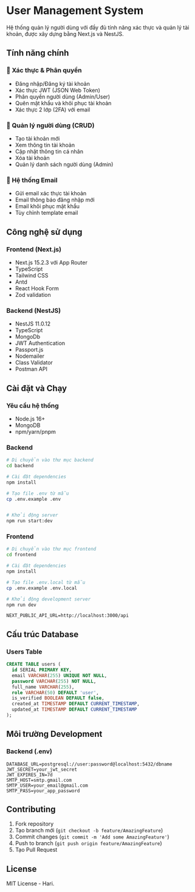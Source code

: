 # User Management System

Hệ thống quản lý người dùng với đầy đủ tính năng xác thực và quản lý tài khoản, được xây dựng bằng Next.js và NestJS.

## Tính năng chính

### 🔐 Xác thực & Phân quyền
- Đăng nhập/Đăng ký tài khoản
- Xác thực JWT (JSON Web Token)
- Phân quyền người dùng (Admin/User)
- Quên mật khẩu và khôi phục tài khoản
- Xác thực 2 lớp (2FA) với email

### 👤 Quản lý người dùng (CRUD)
- Tạo tài khoản mới
- Xem thông tin tài khoản
- Cập nhật thông tin cá nhân
- Xóa tài khoản
- Quản lý danh sách người dùng (Admin)

### 📧 Hệ thống Email
- Gửi email xác thực tài khoản
- Email thông báo đăng nhập mới
- Email khôi phục mật khẩu
- Tùy chỉnh template email

## Công nghệ sử dụng

### Frontend (Next.js)
- Next.js 15.2.3 với App Router
- TypeScript
- Tailwind CSS
- Antd
- React Hook Form
- Zod validation

### Backend (NestJS)
- NestJS 11.0.12
- TypeScript
- MongoDb
- JWT Authentication
- Passport.js
- Nodemailer
- Class Validator
- Postman API

## Cài đặt và Chạy

### Yêu cầu hệ thống
- Node.js 16+
- MongoDB
- npm/yarn/pnpm

### Backend
```bash
# Di chuyển vào thư mục backend
cd backend

# Cài đặt dependencies
npm install

# Tạo file .env từ mẫu
cp .env.example .env


# Khởi động server
npm run start:dev
```

### Frontend
```bash
# Di chuyển vào thư mục frontend
cd frontend

# Cài đặt dependencies
npm install

# Tạo file .env.local từ mẫu
cp .env.example .env.local

# Khởi động development server
npm run dev
```

```
NEXT_PUBLIC_API_URL=http://localhost:3000/api
```

## Cấu trúc Database

### Users Table
```sql
CREATE TABLE users (
  id SERIAL PRIMARY KEY,
  email VARCHAR(255) UNIQUE NOT NULL,
  password VARCHAR(255) NOT NULL,
  full_name VARCHAR(255),
  role VARCHAR(50) DEFAULT 'user',
  is_verified BOOLEAN DEFAULT false,
  created_at TIMESTAMP DEFAULT CURRENT_TIMESTAMP,
  updated_at TIMESTAMP DEFAULT CURRENT_TIMESTAMP
);
```

## Môi trường Development

### Backend (.env)
```
DATABASE_URL=postgresql://user:password@localhost:5432/dbname
JWT_SECRET=your_jwt_secret
JWT_EXPIRES_IN=7d
SMTP_HOST=smtp.gmail.com
SMTP_USER=your_email@gmail.com
SMTP_PASS=your_app_password
```

## Contributing

1. Fork repository
2. Tạo branch mới (`git checkout -b feature/AmazingFeature`)
3. Commit changes (`git commit -m 'Add some AmazingFeature'`)
4. Push to branch (`git push origin feature/AmazingFeature`)
5. Tạo Pull Request

## License

MIT License - Hari.

